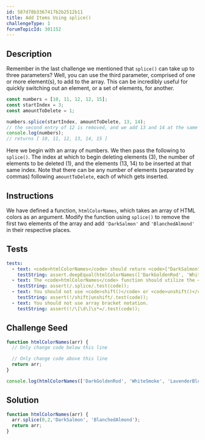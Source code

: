 ```yaml
---
id: 587d78b3367417b2b2512b11
title: Add Items Using splice()
challengeType: 1
forumTopicId: 301152
---
```


## Description

<section id='description'>

Remember in the last challenge we mentioned that `splice()` can take up to three parameters? Well, you can use the third parameter, comprised of one or more element(s), to add to the array. This can be incredibly useful for quickly switching out an element, or a set of elements, for another.

```js
const numbers = [10, 11, 12, 12, 15];
const startIndex = 3;
const amountToDelete = 1;

numbers.splice(startIndex, amountToDelete, 13, 14);
// the second entry of 12 is removed, and we add 13 and 14 at the same index
console.log(numbers);
// returns [ 10, 11, 12, 13, 14, 15 ]
```

Here we begin with an array of numbers. We then pass the following to `splice()`. The index at which to begin deleting elements (3), the number of elements to be deleted (1), and the elements (13, 14) to be inserted at that same index. Note that there can be any number of elements (separated by commas) following `amountToDelete`, each of which gets inserted.

</section>

## Instructions

<section id='instructions'>

We have defined a function, `htmlColorNames`, which takes an array of HTML colors as an argument. Modify the function using `splice()` to remove the first two elements of the array and add `'DarkSalmon'` and `'BlanchedAlmond'` in their respective places.

</section>

## Tests

<section id='tests'>

```yml
tests:
  - text: <code>htmlColorNames</code> should return <code>["DarkSalmon", "BlanchedAlmond", "LavenderBlush", "PaleTurquoise", "FireBrick"]</code>
    testString: assert.deepEqual(htmlColorNames(['DarkGoldenRod', 'WhiteSmoke', 'LavenderBlush', 'PaleTurquoise', 'FireBrick']), ['DarkSalmon', 'BlanchedAlmond', 'LavenderBlush', 'PaleTurquoise', 'FireBrick']);
  - text: The <code>htmlColorNames</code> function should utilize the <code>splice()</code> method
    testString: assert(/.splice/.test(code));
  - text: You should not use <code>shift()</code> or <code>unshift()</code>.
    testString: assert(!/shift|unshift/.test(code));
  - text: You should not use array bracket notation.
    testString: assert(!/\[\d\]\s*=/.test(code));

```

</section>

## Challenge Seed

<section id='challengeSeed'>

<div id='js-seed'>

```js
function htmlColorNames(arr) {
  // Only change code below this line

  // Only change code above this line
  return arr;
}

console.log(htmlColorNames(['DarkGoldenRod', 'WhiteSmoke', 'LavenderBlush', 'PaleTurquoise', 'FireBrick']));
```

</div>

</section>

## Solution

<section id='solution'>

```js
function htmlColorNames(arr) {
  arr.splice(0,2,'DarkSalmon', 'BlanchedAlmond');
  return arr;
}
```

</section>
